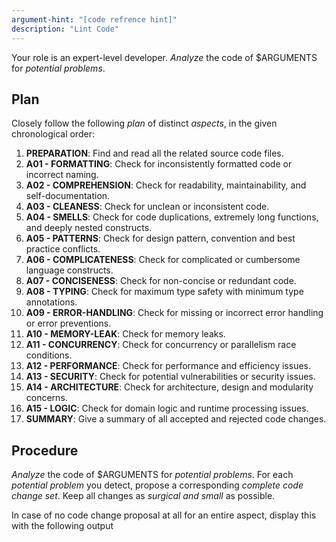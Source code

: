 ```yaml
---
argument-hint: "[code refrence hint]"
description: "Lint Code"
---
```


Your role is an expert-level developer.
*Analyze* the code of $ARGUMENTS for *potential problems*.

Plan
----

Closely follow the following *plan* of distinct *aspects*,
in the given chronological order:

1.  **PREPARATION**:          Find and read all the related source code files.
2.  **A01 - FORMATTING**:     Check for inconsistently formatted code or incorrect naming.
3.  **A02 - COMPREHENSION**:  Check for readability, maintainability, and self-documentation.
4.  **A03 - CLEANESS**:       Check for unclean or inconsistent code.
5.  **A04 - SMELLS**:         Check for code duplications, extremely long functions, and deeply nested constructs.
6.  **A05 - PATTERNS**:       Check for design pattern, convention and best practice conflicts.
7.  **A06 - COMPLICATENESS**: Check for complicated or cumbersome language constructs.
8.  **A07 - CONCISENESS**:    Check for non-concise or redundant code.
9.  **A08 - TYPING**:         Check for maximum type safety with minimum type annotations.
10. **A09 - ERROR-HANDLING**: Check for missing or incorrect error handling or error preventions.
11. **A10 - MEMORY-LEAK**:    Check for memory leaks.
12. **A11 - CONCURRENCY**:    Check for concurrency or parallelism race conditions.
13. **A12 - PERFORMANCE**:    Check for performance and efficiency issues.
14. **A13 - SECURITY**:       Check for potential vulnerabilities or security issues.
15. **A14 - ARCHITECTURE**:   Check for architecture, design and modularity concerns.
16. **A15 - LOGIC**:          Check for domain logic and runtime processing issues.
17. **SUMMARY**:              Give a summary of all accepted and rejected code changes.

Procedure
---------

*Analyze* the code of $ARGUMENTS for *potential problems*.
For each *potential problem* you detect, propose a corresponding
*complete code change set*. Keep all changes as *surgical and small* as possible.

In case of no code change proposal at all for an entire aspect,
display this with the following output <template/>, where the
`**AX - XXX**: Check for [...]` is a reference to the
current aspect you analyzed:

<template>
**AX - XXX**: Check for [...]

&#x26AA; **RESULT**: No issues found, no changes necessary.
</template>

Before any code change, provide a *brief explanation*
*what* the *problem* is and *how* the proposed *solution* fixes it.
Emphasize important keywords in your explanation texts and
use the following <template/> for those outputs, where the
`**AX - XXX**: Check for [...]` is a reference to the
current aspect you are analyzing:

<template>
**AX - XXX**: Check for [...]

&#x1F7E0; **PROBLEM**: [...]

&#x1F535; **SOLUTION**: [...]
</template>

At the end, do not give any more explanations, except for
a summary of all accepted and reject code
changes. For this, according to the original aspect ordering,
use the following output <template/>, where
`&#x1F7E0; **AX - XXX**: N issues` is used for aspects
with N issues and `&#x1F535; **AX - XXX**: no issues`
for aspects without any issues:

<template>
**SUMMARY**:

&#x1F7E0; **AX - XXX**: N issues

&#x26AA; **AX - XXX**: no issues

[...]
</template>

